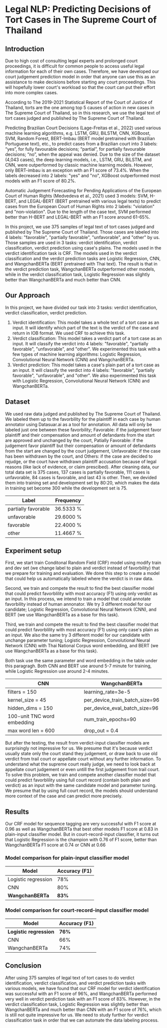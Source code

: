 # Legal NLP: Predicting Decisions of Tort Cases in The Supreme Court of Thailand

## Introduction
  Due to high cost of consulting legal experts and prolonged court proceedings, it is difficult for common people to access useful legal information for each of their own cases. Therefore, we have developed our court judgement prediction model in order that anyone can use this as an assistance to make decisions before starting any court proceedings. This will hopefully lower court's workload so that the court can put their effort into more complex cases.
  
  According to The 2019-2021 Statistical Report of the Court of Justice of Thailand, torts are the one among top 5 causes of action in new cases in The Supreme Court of Thailand, so in this research, we use the legal text of tort cases judged and published by The Supreme Court of Thailand.
  
  Predicting Brazilian Court Decisions (Lage-Freitas et al., 2022) used various machine learning algorithms, e.g. LSTM, GRU, BiLSTM, CNN, XGBoost, SVM, Random Forest, BERT-Imbau (BERT model pretrained with Brazilian Portuguese text), etc., to predict cases from a Brazilian court into 3 labels: “yes”, for fully favourable decisions; “partial”, for partially favourable decisions; “no”, when the appeal was denied. Due to the size of the dataset (4,043 cases), the deep learning models, i.e., LSTM, GRU, BiLSTM, and CNN, were outperformed by classic machine learning models. However, only BERT-imbau is an exception with an F1 score of 73.4%. When the labels decreased into 2 labels: "yes" and "no", XGBoost outperformed most models with an F1 score of 80.2%.
  
  Automatic Judgement Forecasting for Pending Applications of the European Court of Human Rights (Medvedeva et al., 2021) used 3 models: SVM, H-BERT, and LEGAL-BERT (BERT pretrained with various legal texts) to predict cases from the European Court of Human Rights into 2 labels: "violation" and "non-violation". Due to the length of the case text, SVM performed better than H-BERT and LEGAL-BERT with an F1 score around 61-65%.
  
  In this project, we use 375 samples of legal text of tort cases judged and published by The Supreme Court of Thailand. Those cases are labeled into 4 labels: "favorable", "partially favorable", "unfavorable", and "other" by us. Those samples are used in 3 tasks: verdict identification, verdict classification, verdict prediction using case's plains. The models used in the verdict identification task is CRF. The models used in the verdict classification and the verdict prediction tasks are Logistic Regression, CNN, and WangchanBERTa (BERT pretrained with Thai text). The result is that in the verdict prediction task, WangchanBERTa outperformed other models, while in the verdict classification task, Logistic Regression was slightly better than WangchanBERTa and much better than CNN.

## Our Approach
In this project, we have divided our task into 3 tasks: verdict identification, verdict classification, verdict prediction.

1. Verdict identification: This model takes a whole text of a tort case as an input. It will identify which part of the text is the verdict of the case and return in IOB format. We used CRF to achieve this task.
2. Verdict classification: This model takes a verdict part of a tort case as an input. It will classify the verdict into 4 labels: "favorable", "partially favorable", "unfavorable", and "other". We experimented this task with a few types of machine learning algorithms: Logistic Regression, Convolutional Neural Network (CNN) and WangchanBERTa.
3. Verdict prediction: This model takes a case's plain part of a tort case as an input. It will classify the verdict into 4 labels: "favorable", "partially favorable", "unfavorable", and "other". We also experimented this task with Logistic Regression, Convolutional Neural Network (CNN) and WangchanBERTa.

## Dataset
We used raw data judged and published by The Supreme Court of Thailand. We labeled them up to the favorbility for the plaintiff in each case by human annotator using Datasuar.ai as a tool for annotation. All data will only be labeled just one between these favorbility; Favorable: if the judgement favor plaintiff and their compensation and amount of defandants from the start are approved and unchanged by the court, Patially Favorable: if the judgement favor plaintiff but their compensation or amount of defandants from the start are changed by the court judgement, Unfavorable: if the case has been withdrawn by the court, and Others: if the case are decided to rejudge, or the court have withdrawn plaintiff accusation because of legal reasons (like lack of evidence, or claim prescibed). After cleaning data, our total data set is 375 cases, 137 cases is partially favorable, 111 cases is unfavorable, 84 cases is favorable, and last 43 is other. Then, we devided them into training set and development set by 80:20, which makes the data in training set become 300 while the development set is 75.

| Label | Frequency |
|--------|----------|
| partially favorable | 36.5333 % |
| unfavorable | 29.6000 % |
| favorable | 22.4000 % |
| other | 11.4667 % |

## Experiment setup
First, we start train Conditonal Random Field (CRF) model using modify train and dev set (we change label to plain and verdict instead of favorbility) that we prepare for training and evaluation. We done this step to create a model that could help us automatically labeled where the verdict is in raw data.

Second, we train and compete the result to find the best classifier model that could predict favorblility with most accuracy (F1) using only verdict as an input. In this process, we intend to train a model that could annotate favorbility instead of human annonator. We try 3 different model for our candidate; Logistic Regression, Convolutional Neural Network (CNN), and BERT (we use WangchanBERTa as a base for this task).
    
Third, we train and compete the result to find the best classifier model that could predict favorblility with most accuracy (F1) using only case's plain as an input. We also the same try 3 different model for our candidate with unchange parameter tuning; Logistic Regression, Convolutional Neural Network (CNN) with Thai National Corpus word embedding, and BERT (we use WangchanBERTa as a base for this task). 

Both task use the same parameter and word embedding in the table under this paragragh. Both CNN and BERT use around 5-7 minute for training, while Logistic Regression use around 2-4 minutes.

| CNN | WangchanBERTa |
|----------|---------------|
| filters = 150 | learning_rate=3e-5 |
| kernel_size = 45 | per_device_train_batch_size=96 |
| hidden_dims = 150 | per_device_eval_batch_size=96 |
| 100-unit TNC word embedding | num_train_epochs=90 |
| max word len = 600 | drop_out = 0.4 |

But after the testing, the result from verdict-input classifier models are surprisingly not impressive for us. We presume that it's because verdict usually state only the court stand they judgement, or draw back to use old verdict from trail court or appellate court without any further information. To understand what the supreme court really judge, we need to look back at appellate court judgement or even untill the first judgement from trail court. To solve this problem, we train and compete another classifier model that could predict favorblility using full court record (contain both plain and verdict) as an input with the same candidate model and parameter tuning. We presume that by using full court record, the models should understand more context of the case and can predict more precisely.

## Results 
Our CRF model for sequence tagging are very successful with F1 score at 0.96 as well as WangchanBERTa that best other models F1 score at 0.83 in plain-input classifier model. But in court-record-input classifier, it turns out that Logistic Regression is the champion with 0.76 of F1 score, better than WangchanBERTa F1 score at 0.74 or CNN at 0.66

### Model comparison for plain-input classifier model
| Model | Accuracy (F1) |
|-------|----------|
|Logistic regression | 78%|
|CNN| 80% |
|**WangchanBERTa** | **83%** |

### Model comparison for court-record-input classifier model
| Model | Accuracy (F1) |
|-------|----------|
|**Logistic regression** | **76%**|
|CNN| 66% |
|WangchanBERTa | 74% |

## Conclusion
After using 375 samples of legal text of tort cases to do verdict identification, verdict classification, and verdict prediction tasks with various models, we have found that our CRF model for verdict identification was successful with an F1 score of 96%, and WangchanBERTa performed very well in verdict perdiction task with an F1 score of 83%. However, in the verdict classification task, Logistic Regression was slightly better than WangchanBERTa and much better than CNN with an F1 score of 76%, which is still not quite impressive for us. We need to study further for verdict classification task in order that we can automate the data labeling process.
